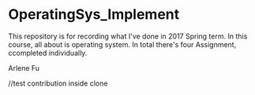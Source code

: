 # OperatingSys_Implement
This repository is for recording what I've done in 2017 Spring term.
In this course, all about is operating system.
In total there's four Assignment, ccompleted individually.

Arlene Fu

//test contribution inside clone 
